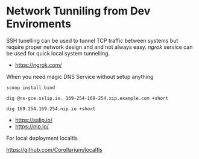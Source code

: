 # Network Tunniling from Dev Enviroments

SSH tunelling can be used to tunnel TCP traffic between systems but require proper network design and and not always easy. *ngrok* service can be used for quick local system tunnelling.
- https://ngrok.com/

When you need magic DNS Service without setup anything 

`scoop install bind`

`dig @ns-gce.sslip.io. 169-254-169-254.xip.example.com +short` 

`dig 169.254.169.254.nip.io +short`

- https://sslip.io/
- https://nip.io/

For local deployment localtls

https://github.com/Corollarium/localtls